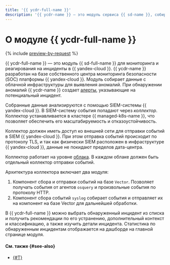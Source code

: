 ```yaml
---
title: '{{ ycdr-full-name }}'
description: '{{ ycdr-name }} — это модуль сервиса {{ sd-name }}, собирающий данные о настройках инфраструктуры ваших сервисов в {{ yandex-cloud }}.'
---
```


# О модуле {{ ycdr-full-name }}

{% include [preview-by-request](../../_includes/note-preview-by-request.md) %}

{{ ycdr-full-name }} — это модуль {{ sd-full-name }} для мониторинга и реагирования на инциденты в {{ yandex-cloud }}. {{ ycdr-name }} разработан на базе собственного центра мониторинга безопасности (SOC) платформы {{ yandex-cloud }}. Модуль собирает данные с облачной инфраструктуры для выявления аномалий. При обнаружении аномалий {{ ycdr-name }} создает [алерты](./alerts.md), указывающие на потенциальный инцидент.

Собранные данные анализируются с помощью SIEM-системы {{ yandex-cloud }}. В SIEM-систему события попадают через _коллектор_. Коллектор устанавливается в кластере {{ managed-k8s-name }}, что позволяет обеспечить его масштабируемость и отказоустойчивость.

Коллектор должен иметь доступ ко внешней сети для отправки событий в SIEM {{ yandex-cloud }}. При этом отправка событий происходит по протоколу TLS, и так как физически SIEM расположен в инфраструктуре {{ yandex-cloud }}, данные не покидают пределов дата-центра.

Коллектор работает на уровне [облака](../../resource-manager/concepts/resources-hierarchy.md). В каждом облаке должен быть отдельный коллектор отправки событий.

Архитектура коллектора включает два модуля:

1. Компонент сбора и отправки событий на базе `Vector`. Позволяет получать события от агентов `osquery` и произвольные события по протоколу HTTP.
1. Компонент сбора событий `syslog` собирает события и отправляет их на компонент на базе Vector для дальнейшей обработки.

В {{ ycdr-full-name }} можно выбрать обнаруженный инцидент из списка и получить рекомендации по его устранению, дополнительный контекст и классификацию, а также изучить детали инцидента. Статистика по обнаруженным инцидентам отображается на дашборде на главной странице модуля.

#### См. также {#see-also}

* [{#T}](./alerts.md)
